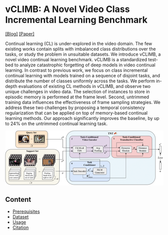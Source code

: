 # vCLIMB: A Novel Video Class Incremental Learning Benchmark

[[Blog]](https://vclimb.netlify.app/) [[Paper]](https://arxiv.org/abs/2201.09381)

Continual learning (CL) is under-explored in the video domain. The few existing works contain splits with imbalanced class distributions over the tasks, or study the problem in unsuitable datasets. We introduce vCLIMB, a novel video continual learning benchmark. vCLIMB is a standardized test-bed to analyze catastrophic forgetting of deep models in video continual learning. In contrast to previous work, we focus on class incremental continual learning with models trained on a sequence of disjoint tasks, and distribute the number of classes uniformly across the tasks. We perform in-depth evaluations of existing CL methods in vCLIMB, and observe two unique challenges in video data. The selection of instances to store in episodic memory is performed at the frame level. Second, untrimmed training data influences the effectiveness of frame sampling strategies. We address these two challenges by proposing a temporal consistency regularization that can be applied on top of memory-based continual learning methods. Our approach significantly improves the baseline, by up to 24% on the untrimmed continual learning task.

![tnt-model](https://github.com/ojedaf/TNT/blob/main/img/full_model_img.png)

## Content

- [Prerequisites](#prerequisites)
- [Dataset](#dataset)
- [Usage](#usage)
- [Citation](#citation)
